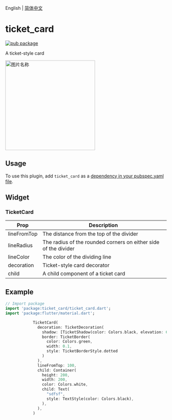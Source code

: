 English | [简体中文](./README_zh-CN.md)

# ticket_card

[![pub package](https://img.shields.io/pub/v/ticket_card.svg)](https://pub.dartlang.org/packages/ticket_card)

A ticket-style card

<div align=left>
<img src="https://github.com/flutter-studio/ticket_card/blob/master/screen_shot.jpg" width = "280"  alt="图片名称" align=center />
  </div>

## Usage
To use this plugin, add `ticket_card` as a [dependency in your pubspec.yaml file](https://flutter.io/platform-plugins/).

## Widget

### TicketCard

| Prop                 | Description                                                                                                                                                                               |
| -------------------- | ----------------------------------------------------------------------------------------------------------------------------------------------------------------------------------------- |
| lineFromTop  | The distance from the top of the divider |
| lineRadius | The radius of the rounded corners on either side of the divider |
| lineColor  | The color of the dividing line |
| decoration | Ticket-style card decorator |
| child | A child component of a ticket card |


## Example

``` dart
// Import package
import 'package:ticket_card/ticket_card.dart';
import 'package:flutter/material.dart';

            TicketCard(
              decoration: TicketDecoration(
                shadow: [TicketShadow(color: Colors.black, elevation: 6)],
                border: TicketBorder(
                  color: Colors.green,
                  width: 0.1,
                  style: TicketBorderStyle.dotted
                )
              ),
              lineFromTop: 100,
              child: Container(
                height: 200,
                width: 200,
                color: Colors.white,
                child: Text(
                  "sdfsf",
                  style: TextStyle(color: Colors.black),
                ),
              ),
            )
```

